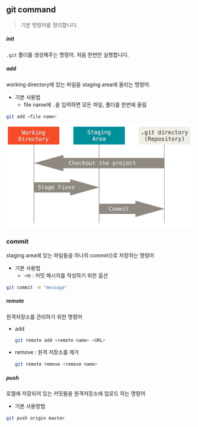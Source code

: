 ## git command

> 기본 명령어를 정리합니다.



##### init

`.git` 폴더를 생성해주는 명령어. 처음 한번만 실행합니다.



##### add

working directory에 있는 파일을 staging area에 올리는 명령어.



- 기본 사용법
  - file name에 `.`을 입력하면 모든 파일, 폴더를 한번에 올림

```bash
git add <file name>
```

![Git - Git 기초](command.assets/areas.png)

### commit



staging area에 있는 파일들을 하나의 commit으로 저장하는 명령어



- 기본 사용법
  - -m : 커밋 메시지를 작성하기 위한 옵션

```bash
git commit -m "message"
```

##### remote

원격저장소를 관리하기 위한 명령어



- add

  ```bash
  git remote add <remote name> <URL>
  ```

  

- remove : 원격 저장소를 제거

  ```bash
  git remote remove <remove name>
  ```

  



##### push

로컬에 저장되어 있는 커밋들을 원격저장소에 업로드 하는 명령어



- 기본 사용방법

```bash
git push origin master
```

